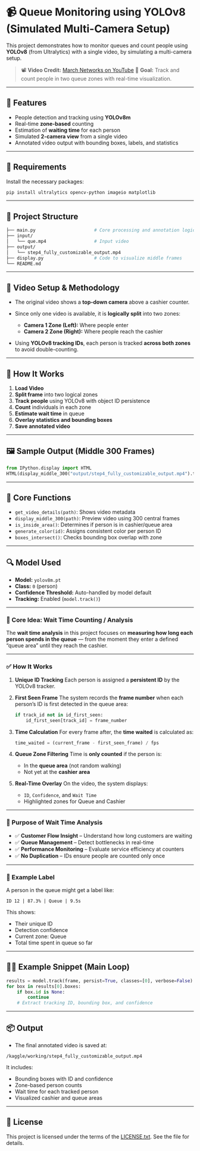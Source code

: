 # 📹 Queue Monitoring using YOLOv8 (Simulated Multi-Camera Setup)

This project demonstrates how to monitor queues and count people using **YOLOv8** (from Ultralytics) with a single video, by simulating a multi-camera setup.

> 📽️ **Video Credit:** [March Networks on YouTube](https://youtu.be/5rkwqp6nnr4?si=jdkWhgZ9adCqKLTk)
> 🎯 **Goal:** Track and count people in two queue zones with real-time visualization.

---

## 🚀 Features

* People detection and tracking using **YOLOv8m**
* Real-time **zone-based** counting
* Estimation of **waiting time** for each person
* Simulated **2-camera view** from a single video
* Annotated video output with bounding boxes, labels, and statistics

---

## 🧩 Requirements

Install the necessary packages:

```bash
pip install ultralytics opencv-python imageio matplotlib
```

---

## 📁 Project Structure

```bash
├── main.py                      # Core processing and annotation logic
├── input/
│   └── que.mp4                  # Input video
├── output/
│   └── step4_fully_customizable_output.mp4
├── display.py                   # Code to visualize middle frames
└── README.md
```

---

## 🎥 Video Setup & Methodology

* The original video shows a **top-down camera** above a cashier counter.
* Since only one video is available, it is **logically split** into two zones:

  * **Camera 1 Zone (Left):** Where people enter
  * **Camera 2 Zone (Right):** Where people reach the cashier
* Using **YOLOv8 tracking IDs**, each person is tracked **across both zones** to avoid double-counting.

---

## 🧠 How It Works

1. **Load Video**
2. **Split frame** into two logical zones
3. **Track people** using YOLOv8 with object ID persistence
4. **Count** individuals in each zone
5. **Estimate wait time** in queue
6. **Overlay statistics and bounding boxes**
7. **Save annotated video**

---

## 🖼️ Sample Output (Middle 300 Frames)

```python
from IPython.display import HTML
HTML(display_middle_300("output/step4_fully_customizable_output.mp4").to_html5_video())
```

---

## 🧪 Core Functions

* `get_video_details(path)`: Shows video metadata
* `display_middle_300(path)`: Preview video using 300 central frames
* `is_inside_area()`: Determines if person is in cashier/queue area
* `generate_color(id)`: Assigns consistent color per person ID
* `boxes_intersect()`: Checks bounding box overlap with zone

---

## 🔍 Model Used

* **Model:** `yolov8m.pt`
* **Class:** `0` (person)
* **Confidence Threshold:** Auto-handled by model default
* **Tracking:** Enabled (`model.track()`)

---
### 🧠 Core Idea: **Wait Time Counting / Analysis**

The **wait time analysis** in this project focuses on **measuring how long each person spends in the queue** — from the moment they enter a defined “queue area” until they reach the cashier.

---

### ✅ **How It Works**

1. **Unique ID Tracking**
   Each person is assigned a **persistent ID** by the YOLOv8 tracker.

2. **First Seen Frame**
   The system records the **frame number** when each person’s ID is first detected in the queue area:

   ```python
   if track_id not in id_first_seen:
       id_first_seen[track_id] = frame_number
   ```

3. **Time Calculation**
   For every frame after, the **time waited** is calculated as:

   ```python
   time_waited = (current_frame - first_seen_frame) / fps
   ```

4. **Queue Zone Filtering**
   Time is **only counted** if the person is:

   * In the **queue area** (not random walking)
   * Not yet at the **cashier area**

5. **Real-Time Overlay**
   On the video, the system displays:

   * `ID`, `Confidence`, and `Wait Time`
   * Highlighted zones for Queue and Cashier

---

### 📌 Purpose of Wait Time Analysis

* ✅ **Customer Flow Insight** – Understand how long customers are waiting
* ✅ **Queue Management** – Detect bottlenecks in real-time
* ✅ **Performance Monitoring** – Evaluate service efficiency at counters
* ✅ **No Duplication** – IDs ensure people are counted only once

---

### 🔄 Example Label

A person in the queue might get a label like:

```
ID 12 | 87.3% | Queue | 9.5s
```

This shows:

* Their unique ID
* Detection confidence
* Current zone: Queue
* Total time spent in queue so far

---

## 🧑‍💻 Example Snippet (Main Loop)

```python
results = model.track(frame, persist=True, classes=[0], verbose=False)
for box in results[0].boxes:
    if box.id is None:
        continue
    # Extract tracking ID, bounding box, and confidence
```

---

## 📦 Output

* The final annotated video is saved at:

```
/kaggle/working/step4_fully_customizable_output.mp4
```

It includes:

* Bounding boxes with ID and confidence
* Zone-based person counts
* Wait time for each tracked person
* Visualized cashier and queue areas
---


## 📄 License

This project is licensed under the terms of the [LICENSE.txt](LICENSE.txt). See the file for details.
